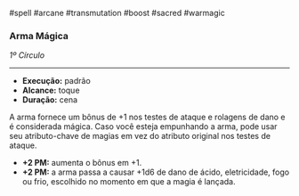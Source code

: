 #spell #arcane #transmutation #boost #sacred #warmagic 
### Arma Mágica
*1º Círculo*
___
- **Execução:** padrão
- **Alcance:** toque
- **Duração:** cena

A arma fornece um bônus de +1 nos testes de ataque e rolagens de dano e é considerada mágica. Caso você esteja empunhando a arma, pode usar seu atributo-chave de magias em vez do atributo original nos testes de ataque.

- **+2 PM:** aumenta o bônus em +1.
- **+2 PM:** a arma passa a causar +1d6 de dano de ácido, eletricidade, fogo ou frio, escolhido no momento em que a magia é lançada.
